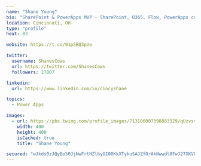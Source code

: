 ```yaml
---
name: "Shane Young"
bio: "SharePoint & PowerApps MVP - SharePoint, O365, Flow, PowerApps consulting? @PowerApps911 | Pure Snark? You found it."
location: Cincinnati, OH
type: "profile"
heat: 83

website: https://t.co/91p5BQ3pUe

twitter:
  username: ShanesCows
  url: https://twitter.com/ShanesCows
  followers: 17807

linkedin:
  url: https://www.linkedin.com/in/cincyshane

topics:
  - Power Apps

images:
  - url: https://pbs.twimg.com/profile_images/713100007398883329/qUzvsvQ3_400x400.jpg
    width: 400
    height: 400
    isCached: true
    title: "Shane Young"

secured: "wJkds0zJQyBo50JjNwFrtHZlbyGI00KkXTykuSAJZfOrAkNwwdl0FwJ27XKVLWBa3muMZiYSKTKjgWKp7W9C1rXXZvdyJU+2PXTXHEyZaRfOIPtaqoQwzR/9dunu0CRNcuwXlBsquOc2vdhblVjdfZUVgMqtxb/f5J5FkbbBUZAcQOQZgmSOKWyf5EcQBCV9FIpOiDyOi8vQjlNzJsMAKn4efaSD1m4c5F5gtd41xj9/BBA/p39EbGxDoWZJ7UEhJSn+ZbvrGg0iCOPFHU/OBs9YVeR0eGRda0kRI6Ay66F7bt9MZP3cP0aEDhqwwPAqS7X+5lemHEYwZfgMZvSpKS4GpxivZYQX6tMGy3rpAcMjVdMbgtGYbdEpRVLx/SOyQGtgQxRwTqMzEiFTcdcgUou8xL2yJYI7m3MC1JjxHOM=;Tdovt0v9NDXG6YO/lb923w=="
---
```


